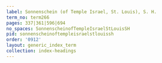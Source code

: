 ```yaml
---
label: Sonnenschein (of Temple Israel, St. Louis), S. H.
term_no: term266
pages: 337|361|596|694
no_spaces: SonnenscheinofTempleIsraelStLouisSH
pid: sonnenscheinoftempleisraelstlouissh
order: '0912'
layout: generic_index_term
collection: index-headings
---
```


